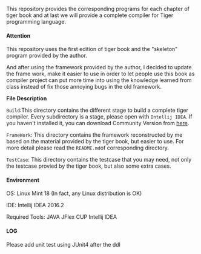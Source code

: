 This repository provides the corresponding programs for each chapter of tiger book and at last we will provide a complete compiler for Tiger programming language.

#### Attention

This repository uses the first edition of tiger book and the "skeleton" program provided by the author. 

And after using the framework provided by the author, I decided to update the frame work, make it easier to use in order to let people use this book as compiler project can put more time into using the knowledge learned from class instead of fix those annoying bugs in the old framework.

**File Description**

`Build`:This directory contains the different stage to build a complete tiger compiler. Every subdirectory is a stage, please open with `Intellij IDEA`. If you haven't installed it, you can download Community Version from [here](https://www.jetbrains.com/idea/). 

`FrameWork`: This directory contains the framework reconstructed by me based on the material provided by the tiger book, but easier to use. For more detail please read the `README.md`of corresponding directory.

`TestCase`: This directory contains the testcase that you may need, not only the testcase provied by the tiger book, but also some extra cases. 

#### Environment

OS:				Linux Mint 18 (In fact, any Linux distribution is OK)

IDE:				Intellij IDEA 2016.2

Required Tools:	JAVA 	JFlex  	CUP 	Intellij IDEA



#### LOG

Please add unit test using JUnit4  after the ddl



